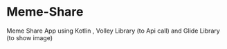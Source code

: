 # Meme-Share
Meme Share App using Kotlin  , Volley Library (to Api call) and  Glide Library (to show image)
